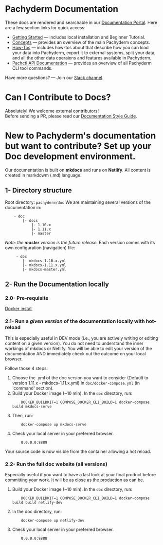 # Pachyderm Documentation

These docs are rendered and searchable in our [Documentation Portal](https://docs.pachyderm.com). Here are a few section links for quick access:

- [Getting Started](https://docs.pachyderm.com/latest/getting_started/) — includes local installation and Beginner Tutorial.
- [Concepts](https://docs.pachyderm.com/latest/concepts/) — provides an overview of the main Pachyderm concepts.
- [How-Tos](https://docs.pachyderm.com/latest/how-tos/) — includes how-tos about that describe how you can load your data into Pachyderm, export it to external systems, split your data, and all the other data operaions and features available in Pachyderm. 
- [Pachctl API Documentation](https://deploy-preview-4312--pachyderm-docs.netlify.com/latest/reference/pachctl/pachctl/) — provides an overview of all Pachyderm CLI tool commands.

Have more questions? — Join our [Slack channel](http://slack.pachyderm.io/).

# Can I Contribute to Docs?

Absolutely! We welcome external contributors!  
Before sending a PR, please read our [Documentation Style Guide](https://docs.pachyderm.com/latest/contributing/docs-style-guide/).


# New to Pachyderm's documentation but want to contribute? Set up your Doc development environment.

Our documentation is built on **mkdocs** and runs on **Netlify**. All content is created in markdowm (.md) language.

## 1- Directory structure
Root directory: ```pachyderm/doc```
We are maintaining several versions of the documentation in:
```shell
    - doc
        |- docs
            |- 1.10.x
            |- 1.11.x
            |- master
```
*Note: the **master** version is the future release.*
Each version comes with its own configuration (navigation) file:

```shell
     - doc
        |- mkdocs-1.10.x.yml
        |- mkdocs-1.11.x.yml
        |- mkdocs-master.yml
```

## 2- Run the Documentation locally
### 2.0- Pre-requisite
[Docker install](https://docs.docker.com/get-docker/)
### 2.1- Run a *given version* of the documentation locally with hot-reload
This is especially useful in DEV mode (i.e., you are actively writing or editing content on a given version). 
You do not need to understand the inner workings of mkdocs or Netlify. 
You will be able to edit your version of the documentation AND immediately check out the outcome on your local browser. 

Follow those 4 steps:

1. Choose the .yml of the doc version you want to consider (Default to version 1.11.x - mkdocs-1.11.x.yml) in `doc/docker-compose.yml` (in 'command' section).
2. Build your Docker image (~10 min). In the `doc` directory, run:
    ```
        DOCKER_BUILDKIT=1 COMPOSE_DOCKER_CLI_BUILD=1 docker-compose build mkdocs-serve
    ```
3. Then, run: 
    ```shell
        docker-compose up mkdocs-serve
    ```
4. Check your local server in your preferred browser.
    ```shell
        0.0.0.0:8889
    ```
Your source code is now visible from the container allowing a hot reload.

### 2.2- Run the full doc website (all versions)
Especially useful if you want to have a last look at your final product before committing your work. It will be as close as the production as can be.
1. Build your Docker image (~10 min). In the `doc` directory, run:
    ```shell
        DOCKER_BUILDKIT=1 COMPOSE_DOCKER_CLI_BUILD=1 docker-compose build build netlify-dev
    ```
2. In the doc directory, run: 
    ```shell
        docker-compose up netlify-dev
    ```
3. Check your local server in your preferred browser.
    ```shell
        0.0.0.0:8888
    ```